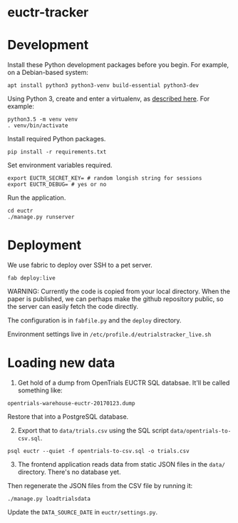 # euctr-tracker

Development
===========

Install these Python development packages before you begin. For
example, on a Debian-based system:

```
apt install python3 python3-venv build-essential python3-dev
```

Using Python 3, create and enter a virtualenv, as [described
here](https://docs.djangoproject.com/en/1.10/intro/contributing/).
For example:

```
python3.5 -m venv venv
. venv/bin/activate
```

Install required Python packages.

```
pip install -r requirements.txt
```

Set environment variables required.

```
export EUCTR_SECRET_KEY= # random longish string for sessions
export EUCTR_DEBUG= # yes or no
```

Run the application.

```
cd euctr
./manage.py runserver
```

Deployment
==========

We use fabric to deploy over SSH to a pet server. 

```
fab deploy:live
```

WARNING: Currently the code is copied from your local directory.
When the paper is published, we can perhaps make the github 
repository public, so the server can easily fetch the code 
directly.

The configuration is in `fabfile.py` and the `deploy` directory.

Environment settings live in `/etc/profile.d/eutrialstracker_live.sh`


Loading new data
================

1. Get hold of a dump from OpenTrials EUCTR SQL databsae. 
It'll be called something like:

```
opentrials-warehouse-euctr-20170123.dump
```

Restore that into a PostgreSQL database.

2. Export that to `data/trials.csv` using the SQL script
`data/opentrials-to-csv.sql`.

```
psql euctr --quiet -f opentrials-to-csv.sql -o trials.csv
```

3. The frontend application reads data from static JSON files 
in the `data/` directory. There's no database yet.

Then regenerate the JSON files from the CSV file by running it:

```
./manage.py loadtrialsdata
```

Update the `DATA_SOURCE_DATE` in `euctr/settings.py`.






